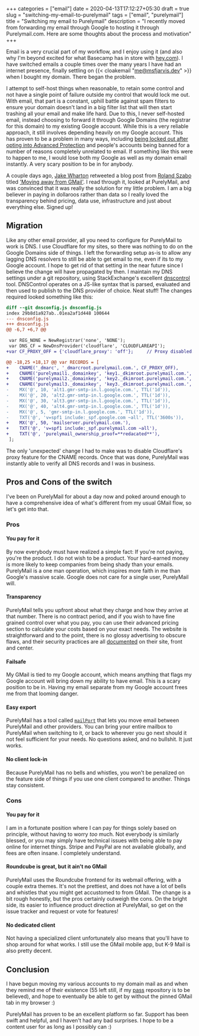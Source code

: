 +++
categories = ["email"]
date = 2020-04-13T17:12:27+05:30
draft = true
slug = "switching-my-email-to-purelymail"
tags = ["email", "purelymail"]
title = "Switching my email to Purelymail"
description = "I recently moved from forwarding my email through Google to hosting it through Purelymail.com. Here are some thoughts about the process and motivation"
+++

Email is a very crucial part of my workflow, and I enjoy using it (and also why I'm beyond excited for what Basecamp has in store with [hey.com](https://hey.com)). I have switched emails a couple times over the many years I have had an internet presence, finally settling on {{< cloakemail "me@msfjarvis.dev" >}} when I bought my domain. There began the problem.

I attempt to self-host things when reasonable, to retain some control and not have a single point of failure outside my control that would lock me out. With email, that part is a constant, uphill battle against spam filters to ensure your domain doesn't land in a big filter list that will then start trashing all your email and make life hard. Due to this, I never self-hosted email, instead choosing to forward it through Google Domains (the registrar for this domain) to my existing Google account. While this is a very reliable approach, it still involves depending heavily on my Google account. This has proven to be a problem in many ways, including [being locked out after opting into Advanced Protection](https://twitter.com/MSF_Jarvis/status/1217534500550234112) and people's accounts being banned for a number of reasons completely unrelated to email. If something like this were to happen to me, I would lose both my Google as well as my domain email instantly. A very scary position to be in for anybody.

A couple days ago, [Jake Wharton](https://twitter.com/JakeWharton) retweeted a blog post from [Roland Szabo](https://twitter.com/rolisz) titled ['Moving away from GMail'](https://rolisz.ro/2020/04/11/moving-away-from-gmail/). I read through it, looked at PurelyMail, and was convinced that it was really the solution for my little problem. I am a big believer in paying in dollaroos rather than data so I really loved the transparency behind pricing, data use, infrastructure and just about everything else. Signed up!

## Migration

Like any other email provider, all you need to configure for PurelyMail to work is DNS. I use Cloudflare for my sites, so there was nothing to do on the Google Domains side of things. I left the forwarding setup as-is to allow any lagging DNS resolvers to still be able to get email to me, even if its to my Google account. I hope to get rid of that setting in the near future since I believe the change will have propagated by then. I maintain my DNS settings under a git repository, using StackExchange's excellent [dnscontrol](http://stackexchange.github.io/dnscontrol/) tool. DNSControl operates on a JS-like syntax that is parsed, evaluated and then used to publish to the DNS provider of choice. Neat stuff! The changes required looked something like this:

```diff
diff --git dnsconfig.js dnsconfig.js
index 29b8d1a927ab..01ea2af1d448 100644
--- dnsconfig.js
+++ dnsconfig.js
@@ -6,7 +6,7 @@

 var REG_NONE = NewRegistrar('none', 'NONE');
 var DNS_CF = NewDnsProvider('cloudflare', 'CLOUDFLAREAPI');
+var CF_PROXY_OFF = {'cloudflare_proxy': 'off'};     // Proxy disabled.

@@ -18,25 +18,17 @@ var RECORDS = [
+    CNAME('_dmarc', '_dmarcroot.purelymail.com.', CF_PROXY_OFF),
+    CNAME('purelymail1._domainkey', 'key1._dkimroot.purelymail.com.', CF_PROXY_OFF),
+    CNAME('purelymail2._domainkey', 'key2._dkimroot.purelymail.com.', CF_PROXY_OFF),
+    CNAME('purelymail3._domainkey', 'key3._dkimroot.purelymail.com.', CF_PROXY_OFF),
-    MX('@', 10, 'alt1.gmr-smtp-in.l.google.com.', TTL('1d')),
-    MX('@', 20, 'alt2.gmr-smtp-in.l.google.com.', TTL('1d')),
-    MX('@', 30, 'alt3.gmr-smtp-in.l.google.com.', TTL('1d')),
-    MX('@', 40, 'alt4.gmr-smtp-in.l.google.com.', TTL('1d')),
-    MX('@', 5, 'gmr-smtp-in.l.google.com.', TTL('1d')),
-    TXT('@', 'v=spf1 include:_spf.google.com ~all', TTL('3600s')),
+    MX('@', 50, 'mailserver.purelymail.com.'),
+    TXT('@', 'v=spf1 include:_spf.purelymail.com ~all'),
+    TXT('@', 'purelymail_ownership_proof=**redacated**'),
 ];
```

The only 'unexpected' change I had to make was to disable Cloudflare's proxy feature for the CNAME records. Once that was done, PurelyMail was instantly able to verify all DNS records and I was in business.

## Pros and Cons of the switch

I've been on PurelyMail for about a day now and poked around enough to have a comprehensive idea of what's different from my usual GMail flow, so let's get into that.

### Pros

#### You pay for it

By now everybody must have realized a simple fact: If you're not paying, you're the product. I do not wish to be a product. Your hard-earned money is more likely to keep companies from being shady than your emails. PurelyMail is a one man operation, which inspires more faith in me than Google's massive scale. Google does not care for a single user, PurelyMail will.

#### Transparency

PurelyMail tells you upfront about what they charge and how they arrive at that number. There is no contract period, and if you wish to have fine grained control over what you pay, you can use their advanced pricing section to calculate your costs based on your exact needs. The website is straightforward and to the point, there is no glossy advertising to obscure flaws, and their security practices are all [documented](https://purelymail.com/docs/security) on their site, front and center.

#### Failsafe

My GMail is tied to my Google account, which means anything that flags my Google account will bring down my ability to have email. This is a scary position to be in. Having my email separate from my Google account frees me from that looming danger.

#### Easy export

PurelyMail has a tool called [`mailPort`](https://purelymail.com/docs/mailPort) that lets you move email between PurelyMail and other providers. You can bring your entire mailbox to PurelyMail when switching to it, or back to wherever you go next should it not feel sufficient for your needs. No questions asked, and no bullshit. It just works.

#### No client lock-in

Because PurelyMail has no bells and whistles, you won't be penalized on the feature side of things if you use one client compared to another. Things stay consistent.

### Cons

#### You pay for it

I am in a fortunate position where I can pay for things solely based on principle, without having to worry *too* much. Not everybody is similarly blessed, or you may simply have technical issues with being able to pay online for internet things. Stripe and PayPal are not available globally, and fees are often insane. I completely understand.

#### Roundcube is great, but it ain't no GMail

PurelyMail uses the Roundcube frontend for its webmail offering, with a couple extra themes. It's not the prettiest, and does not have a lot of bells and whistles that you might get accustomed to from GMail. The change is a bit rough honestly, but the pros certainly outweigh the cons. On the bright side, its easier to influence product direction at PurelyMail, so get on the issue tracker and request or vote for features!

#### No dedicated client

Not having a specialized client unfortunately also means that you'll have to shop around for what works. I still use the GMail mobile app, but K-9 Mail is also pretty decent.

## Conclusion

I have begun moving my various accounts to my domain mail as and when they remind me of their existence (55 left still, if my [pass](https://passwordstore.org/) repository is to be believed), and hope to eventually be able to get by without the pinned GMail tab in my browser :)

PurelyMail has proven to be an excellent platform so far. Support has been swift and helpful, and I haven't had any bad surprises. I hope to be a content user for as long as I possibly can :)
